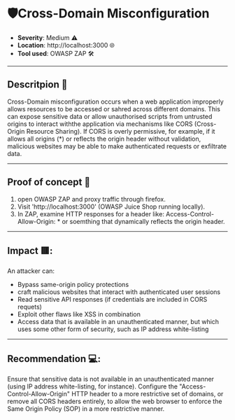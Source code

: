 # 🛡️Cross-Domain Misconfiguration 

- **Severity**: Medium ⚠️
- **Location**: http://localhost:3000 🌐
- **Tool used**: OWASP ZAP 🛠️ 

---

## Descritpion 📖

Cross-Domain misconfiguration occurs when a web application improperly allows resources to be accessed or sahred across different domains. This can expose sensitive data or allow unauthorised scripts from untrusted origins to interact withthe application via mechanisms like CORS (Cross-Origin Resource Sharing). 
If CORS is overly permissive, for example, if it allows all origins (*) or reflects the origin header without validation, malicious websites may be able to make authenticated requests or exfiltrate data.

---

## Proof of concept 🧪

1. open OWASP ZAP and proxy traffic through firefox.
2. Visit 'http://localhost:3000' (OWASP Juice Shop running locally).
3. In ZAP, examine HTTP responses for a header like: Access-Control-Allow-Origin: * or soemthing that dynamically reflects the origin header.

---

## Impact 🟥:

An attacker can:
- Bypass same-origin policy protections
- craft malicious websites that interact with authenticated user sessions
- Read sensitive API responses (if credentials are included in CORS requets)
- Exploit other flaws like XSS in combination
- Access data that is available in an unauthenticated manner, but which uses some other form of security, such as IP address white-listing

---

## Recommendation 💻:

Ensure that sensitive data is not available in an unauthenticated manner (using IP address white-listing, for instance).
Configure the "Access-Control-Allow-Origin" HTTP header to a more restrictive set of domains, or remove all CORS headers entirely, to allow the web browser to enforce the Same Origin Policy (SOP) in a more restrictive manner.
